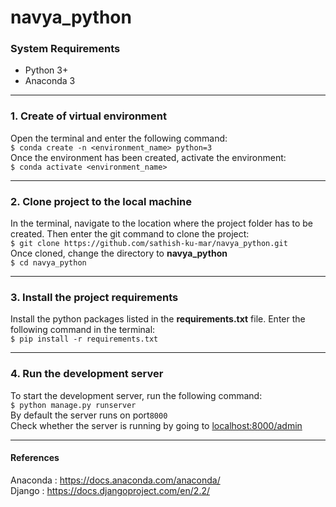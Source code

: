 # navya_python

### System Requirements
- Python 3+
- Anaconda 3
------------
### 1. Create of virtual environment
Open the terminal and enter the following command:<br />`$ conda create -n <environment_name> python=3`<br />
Once the environment has been created, activate the environment:<br />`$ conda activate <environment_name>`

------------
### 2. Clone project to the local machine
In the terminal, navigate to the location where the project folder has to be created. Then enter the git command to clone the project:<br />`$ git clone https://github.com/sathish-ku-mar/navya_python.git`<br />
Once cloned, change the directory to **navya_python**<br />`$ cd navya_python`

------------
### 3. Install the project requirements
Install the python packages listed in the **requirements.txt** file.
Enter the following command in the terminal:<br />`$ pip install -r requirements.txt`

------------

### 4. Run the development server
To start the development server, run the following command:<br />`$ python manage.py runserver`<br />
By default the server runs on port`8000`<br />
Check whether the server is running by going to [localhost:8000/admin](localhost:8000/admin "localhost:8000/admin")

------------
#### References
Anaconda : https://docs.anaconda.com/anaconda/<br />Django : https://docs.djangoproject.com/en/2.2/<br />
